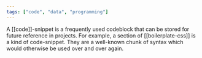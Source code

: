 ```yaml
---
tags: ["code", "data", "programming"]
---
```

A [[code]]-snippet is a frequently used codeblock that can be stored for future reference in projects. For example, a section of [[boilerplate-css]] is a kind of code-snippet. They are a well-known chunk of syntax which would otherwise be used over and over again.
